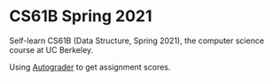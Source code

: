 # CS61B Spring 2021

Self-learn CS61B (Data Structure, Spring 2021), the computer science course at UC Berkeley. 

Using [Autograder](https://autograder.io/) to get assignment scores.
